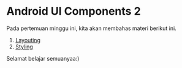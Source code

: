 # Android UI Components 2

Pada pertemuan minggu ini, kita akan membahas materi berikut ini.

1. [Layouting](sub-materi/layouting.md)
2. [Styling](sub-materi/styling.md)

Selamat belajar semuanyaa:)
